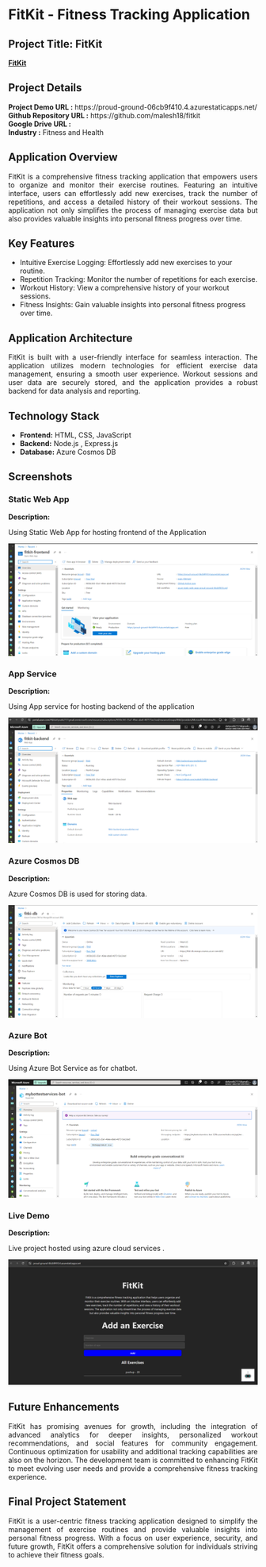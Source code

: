 <h1>FitKit - Fitness Tracking Application</h1>
<h2>Project Title: FitKit</h2>
<b><a href="https://proud-ground-06cb9f410.4.azurestaticapps.net/">FitKit</a></b>
<br>
<h2>Project Details</h2>
<b>Project Demo URL :</b> https://proud-ground-06cb9f410.4.azurestaticapps.net/ <br>
<b>Github Repository URL :</b> https://github.com/malesh18/fitkit<br>
<b>Google Drive URL :</b> <br>
<b>Industry :</b> Fitness and Health<br>

<h2>Application Overview</h2>
<p align="justify">FitKit is a comprehensive fitness tracking application that empowers users to organize and monitor their exercise routines. Featuring an intuitive interface, users can effortlessly add new exercises, track the number of repetitions, and access a detailed history of their workout sessions. The application not only simplifies the process of managing exercise data but also provides valuable insights into personal fitness progress over time.</p>

<h2>Key Features</h2>
<ul>
    <li>Intuitive Exercise Logging: Effortlessly add new exercises to your routine.</li>
    <li>Repetition Tracking: Monitor the number of repetitions for each exercise.</li>
    <li>Workout History: View a comprehensive history of your workout sessions.</li>
    <li>Fitness Insights: Gain valuable insights into personal fitness progress over time.</li>
</ul>

<h2>Application Architecture</h2>
<p align="justify">FitKit is built with a user-friendly interface for seamless interaction. The application utilizes modern technologies for efficient exercise data management, ensuring a smooth user experience. Workout sessions and user data are securely stored, and the application provides a robust backend for data analysis and reporting.</p>

<h2>Technology Stack</h2>
<ul>
    <li><b>Frontend:</b> HTML, CSS, JavaScript</li>
    <li><b>Backend:</b> Node.js , Express.js</li>
    <li><b>Database:</b> Azure Cosmos DB</li>
</ul>

<h2>Screenshots</h2>
<h3>Static Web App</h3>
<b>Description:</b><p align="justify">Using Static Web App for hosting frontend of the Application</p>
<img src="https://github.com/malesh18/fitkit/blob/main/screenshots/frontend.png" alt="fitkit-dashboard"></img><br>

<h3>App Service</h3>
<b>Description:</b><p align="justify">Using App service for hosting backend of the application</p>
<img src="https://github.com/malesh18/fitkit/blob/main/screenshots/backend.png" alt="exercise-logging"></img><br>

<h3>Azure Cosmos DB</h3>
<b>Description:</b><p align="justify">Azure Cosmos DB is used for storing data.</p>
<img src="https://github.com/malesh18/fitkit/blob/main/screenshots/database.png" alt="workout-history"></img><br>

<h3>Azure Bot</h3>
<b>Description:</b><p align="justify">Using Azure Bot Service as for  chatbot.</p>
<img src="https://github.com/malesh18/fitkit/blob/main/screenshots/azure-bot.png" alt="fitness-insights"></img>

<h3>Live Demo </h3>
<b>Description:</b><p align="justify">Live project hosted using azure cloud services .</p>
<img src="https://github.com/malesh18/fitkit/blob/main/screenshots/live-demo.png" alt="fitness-insights"></img>

<h2>Future Enhancements</h2>
<p align="justify">FitKit has promising avenues for growth, including the integration of advanced analytics for deeper insights, personalized workout recommendations, and social features for community engagement. Continuous optimization for usability and additional tracking capabilities are also on the horizon. The development team is committed to enhancing FitKit to meet evolving user needs and provide a comprehensive fitness tracking experience.</p>

<h2>Final Project Statement</h2>
<p align="justify">FitKit is a user-centric fitness tracking application designed to simplify the management of exercise routines and provide valuable insights into personal fitness progress. With a focus on user experience, security, and future growth, FitKit offers a comprehensive solution for individuals striving to achieve their fitness goals.</p>
